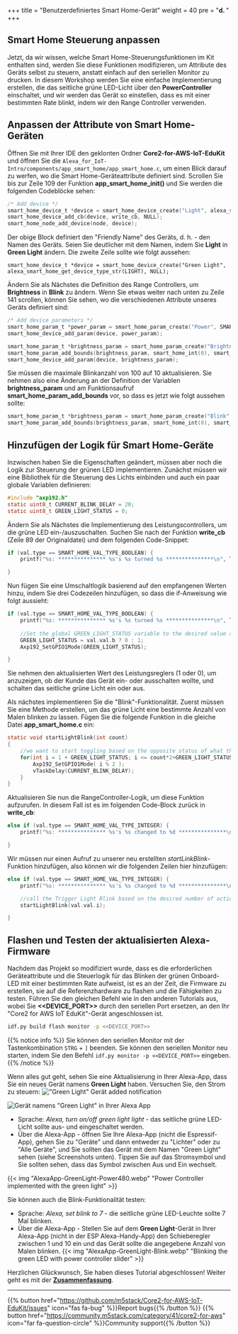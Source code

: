 +++
title = "Benutzerdefiniertes Smart Home-Gerät"
weight = 40
pre = "<b>d. </b>"
+++

## Smart Home Steuerung anpassen

Jetzt, da wir wissen, welche Smart Home-Steuerungsfunktionen im Kit enthalten sind, werden Sie diese Funktionen modifizieren, um Attribute des Geräts selbst zu steuern, anstatt einfach auf den seriellen Monitor zu drucken. In diesem Workshop werden Sie eine einfache Implementierung erstellen, die das seitliche grüne LED-Licht über den **PowerController** einschaltet, und wir werden das Gerät so einstellen, dass es mit einer bestimmten Rate blinkt, indem wir den Range Controller verwenden.

## Anpassen der Attribute von Smart Home-Geräten

Öffnen Sie mit Ihrer IDE den geklonten Ordner **Core2-for-AWS-IoT-EduKit** und öffnen Sie die `Alexa_for_IoT-Intro/components/app_smart_home/app_smart_home.c`, um einen Blick darauf zu werfen, wo die Smart Home-Geräteattribute definiert sind. Scrollen Sie bis zur Zeile 109 der Funktion **app_smart_home_init()**  und Sie werden die folgenden Codeblöcke sehen:

```c
/* Add device */
smart_home_device_t *device = smart_home_device_create("Light", alexa_smart_home_get_device_type_str(LIGHT), NULL);
smart_home_device_add_cb(device, write_cb, NULL);
smart_home_node_add_device(node, device);
```

Der obige Block definiert den "Friendly Name" des Geräts, d. h. - den Namen des Geräts. Seien Sie deutlicher mit dem Namen, indem Sie **Light** in **Green Light** ändern. Die zweite Zeile sollte wie folgt aussehen:

`smart_home_device_t *device = smart_home_device_create("Green Light", alexa_smart_home_get_device_type_str(LIGHT), NULL);`

Ändern Sie als Nächstes die Definition des Range Controllers, um **Brightness** in **Blink** zu ändern. Wenn Sie etwas weiter nach unten zu Zeile 141 scrollen, können Sie sehen, wo die verschiedenen Attribute unseres Geräts definiert sind:

```c
/* Add device parameters */
smart_home_param_t *power_param = smart_home_param_create("Power", SMART_HOME_PARAM_POWER, smart_home_bool(true), SMART_HOME_PROP_FLAG_READ | SMART_HOME_PROP_FLAG_WRITE | SMART_HOME_PROP_FLAG_PERSIST);
smart_home_device_add_param(device, power_param);

smart_home_param_t *brightness_param = smart_home_param_create("Brightness", SMART_HOME_PARAM_RANGE, smart_home_int(100), SMART_HOME_PROP_FLAG_READ | SMART_HOME_PROP_FLAG_WRITE | SMART_HOME_PROP_FLAG_PERSIST);
smart_home_param_add_bounds(brightness_param, smart_home_int(0), smart_home_int(100), smart_home_int(1));
smart_home_device_add_param(device, brightness_param);
```

Sie müssen die maximale Blinkanzahl von 100 auf 10 aktualisieren. Sie nehmen also eine Änderung an der Definition der Variablen **brightness_param** und am Funktionsaufruf **smart_home_param_add_bounds** vor, so dass es jetzt wie folgt aussehen sollte:

```c
smart_home_param_t *brightness_param = smart_home_param_create("Blink", SMART_HOME_PARAM_RANGE, smart_home_int(10), SMART_HOME_PROP_FLAG_READ | SMART_HOME_PROP_FLAG_WRITE | SMART_HOME_PROP_FLAG_PERSIST);
smart_home_param_add_bounds(brightness_param, smart_home_int(0), smart_home_int(10), smart_home_int(1));
```

## Hinzufügen der Logik für Smart Home-Geräte
Inzwischen haben Sie die Eigenschaften geändert, müssen aber noch die Logik zur Steuerung der grünen LED implementieren. Zunächst müssen wir eine Bibliothek für die Steuerung des Lichts einbinden und auch ein paar globale Variablen definieren:
```c
#include "axp192.h"
static uint8_t CURRENT_BLINK_DELAY = 20;
static uint8_t GREEN_LIGHT_STATUS = 0;
```

Ändern Sie als Nächstes die Implementierung des Leistungscontrollers, um die grüne LED ein-/auszuschalten. Suchen Sie nach der Funktion **write_cb**  (Zeile 89 der Originaldatei) und dem folgenden Code-Snippet:
```c
if (val.type == SMART_HOME_VAL_TYPE_BOOLEAN) {
    printf("%s: *************** %s's %s turned %s ***************\n", TAG, device_name, param_name, val.val.b ? "ON" : "OFF");

}
```

Nun fügen Sie eine Umschaltlogik basierend auf den empfangenen Werten hinzu, indem Sie drei Codezeilen hinzufügen, so dass die if-Anweisung wie folgt aussieht:
```c
if (val.type == SMART_HOME_VAL_TYPE_BOOLEAN) {
    printf("%s: *************** %s's %s turned %s ***************\n", TAG, device_name, param_name, val.val.b ? "ON" : "OFF");
    
    //Set the global GREEN_LIGHT_STATUS variable to the desired value and set the GPIO1 value the right setting (on/off)
    GREEN_LIGHT_STATUS = val.val.b ? 0 : 1;
    Axp192_SetGPIO1Mode(GREEN_LIGHT_STATUS);

}
```

Sie nehmen den aktualisierten Wert des Leistungsreglers (1 oder 0), um anzuzeigen, ob der Kunde das Gerät ein- oder ausschalten wollte, und schalten das seitliche grüne Licht ein oder aus.

Als nächstes implementieren Sie die "Blink"-Funktionalität. Zuerst müssen Sie eine Methode erstellen, um das grüne Licht eine bestimmte Anzahl von Malen blinken zu lassen. Fügen Sie die folgende Funktion in die gleiche Datei **app_smart_home.c** ein:
```c
static void startLightBlink(int count)
{    
    //we want to start toggling based on the opposite status of what the light currently is
    for(int i = 1 + GREEN_LIGHT_STATUS; i <= count*2+GREEN_LIGHT_STATUS ; i++) {               
        Axp192_SetGPIO1Mode( i % 2 );
        vTaskDelay(CURRENT_BLINK_DELAY);
    }
}
```

Aktualisieren Sie nun die RangeController-Logik, um diese Funktion aufzurufen. In diesem Fall ist es im folgenden Code-Block zurück in **write_cb**:
```c
else if (val.type == SMART_HOME_VAL_TYPE_INTEGER) {
    printf("%s: *************** %s's %s changed to %d ***************\n", TAG, device_name, param_name, val.val.i);

}
```

Wir müssen nur einen Aufruf zu unserer neu erstellten *startLinkBlink*-Funktion hinzufügen, also können wir die folgenden Zeilen hier hinzufügen:
```c
else if (val.type == SMART_HOME_VAL_TYPE_INTEGER) {
    printf("%s: *************** %s's %s changed to %d ***************\n", TAG, device_name, param_name, val.val.i);

    //call the Trigger Light Blink based on the desired number of actions
    startLightBlink(val.val.i);        

}
```

## Flashen und Testen der aktualisierten Alexa-Firmware
Nachdem das Projekt so modifiziert wurde, dass es die erforderlichen Geräteattribute und die Steuerlogik für das Blinken der grünen Onboard-LED mit einer bestimmten Rate aufweist, ist es an der Zeit, die Firmware zu erstellen, sie auf die Referenzhardware zu flashen und die Fähigkeiten zu testen. Führen Sie den gleichen Befehl wie in den anderen Tutorials aus, wobei Sie **<<DEVICE_PORT>>** durch den seriellen Port ersetzen, an den Ihr "Core2 for AWS IoT EduKit"-Gerät angeschlossen ist.

```bash
idf.py build flash monitor -p <<DEVICE_PORT>>
```
{{% notice info %}}
Sie können den seriellen Monitor mit der Tastenkombination `STRG` + `]` beenden. Sie können den seriellen Monitor neu starten, indem Sie den Befehl `idf.py monitor -p <<DEVICE_PORT>>` eingeben.
{{% /notice %}}

Wenn alles gut geht, sehen Sie eine Aktualisierung in Ihrer Alexa-App, dass Sie ein neues Gerät namens **Green Light** haben. Versuchen Sie, den Strom zu steuern: 
!["Green Light" Gerät added notification](custom-smart-home-device/AlexaApp-GreenLightFound.jpg?height=500px&classes=shadow)

![Gerät namens "Green Light" in Ihrer Alexa App](custom-smart-home-device/AlexaApp-GreenLight.png?height=500px&classes=shadow)

* Sprache: _Alexa, turn on/off green light light_ - das seitliche grüne LED-Licht sollte aus- und eingeschaltet werden.
* Über die Alexa-App - öffnen Sie Ihre Alexa-App (nicht die Espressif-App), gehen Sie zu "Geräte" und dann entweder zu "Lichter" oder zu "Alle Geräte", und Sie sollten das Gerät mit dem Namen "Green Light" sehen (siehe Screenshots unten). Tippen Sie auf das Stromsymbol und Sie sollten sehen, dass das Symbol zwischen Aus und Ein wechselt.

{{< img "AlexaApp-GreenLight-Power480.webp" "Power Controller implemented with the green light" >}}

Sie können auch die Blink-Funktionalität testen:

* Sprache: _Alexa, set blink to 7_ - die seitliche grüne LED-Leuchte sollte 7 Mal blinken.
* Über die Alexa-App - Stellen Sie auf dem **Green Light**-Gerät in Ihrer Alexa-App (nicht in der ESP Alexa-Handy-App) den Schieberegler zwischen 1 und 10 ein und das Gerät sollte die angegebene Anzahl von Malen blinken.
{{< img "AlexaApp-GreenLight-Blink.webp" "Blinking the green LED with power controller slider" >}}

Herzlichen Glückwunsch, Sie haben dieses Tutorial abgeschlossen! Weiter geht es mit der [**Zusammenfassung**](/de/intro-to-alexa-for-iot/conclusion.html).

---
{{% button href="https://github.com/m5stack/Core2-for-AWS-IoT-EduKit/issues" icon="fas fa-bug" %}}Report bugs{{% /button %}} {{% button href="https://community.m5stack.com/category/41/core2-for-aws" icon="far fa-question-circle" %}}Community support{{% /button %}}